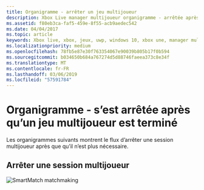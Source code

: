 ```yaml
---
title: Organigramme - arrêter un jeu multijoueur
description: Xbox Live manager multijoueur organigramme - arrêtée après qu’un jeu multijoueur est terminé.
ms.assetid: f80eb3ca-faf5-459e-8f55-acb9aedec542
ms.date: 04/04/2017
ms.topic: article
keywords: Xbox live, xbox, jeux, uwp, windows 10, xbox une, manager multijoueur, diagramme de flux
ms.localizationpriority: medium
ms.openlocfilehash: 78fb5e87e30f763354067e90039b805b17f0b594
ms.sourcegitcommit: b034650b684a767274d5d88746faeea373c8e34f
ms.translationtype: MT
ms.contentlocale: fr-FR
ms.lasthandoff: 03/06/2019
ms.locfileid: "57591784"
---
```

# <a name="flowchart---shut-down-after-a-multiplayer-game-is-complete"></a>Organigramme - s’est arrêtée après qu’un jeu multijoueur est terminé

Les organigrammes suivants montrent le flux d’arrêter une session multijoueur après que qu’il n’est plus nécessaire.

## <a name="shut-down-a-multiplayer-session"></a>Arrêter une session multijoueur

![SmartMatch matchmaking](../../../images/multiplayer/mpm-shut-down.png)
